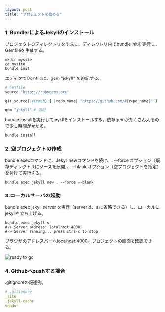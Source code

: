 ```yaml
---
layout: post
title: "プロジェクトを始める"
---
```


### 1. BundlerによるJekyllのインストール

プロジェクトのディレクトリを作成し、ディレクトリ内でbundle initを実行し、Gemfileを生成する。

```shell
mkdir mysite
cd mysite
bundle init
```

エディタでGemfileに、gem "jekyll" を追記する。

```ruby
# Gemfile
source "https://rubygems.org"

git_source(:github) { |repo_name| "https://github.com/#{repo_name}" }

gem "jekyll" # 追記
```

bundle installを実行してjeykllをインストールする。依存gemがたくさん入るので少し時間がかかる。

```shell
bundle install
```

### 2. 空プロジェクトの作成

bundle execコマンドに、Jekyll newコマンドを続け、. --force オプション（既存ディレクトリにソースを展開）、--blank オプション（空プロジェクトを指定）を付けて実行する。

```shell
bundle exec jekyll new . --force --blank
```

### 3.ローカルサーバの起動

bundle exec jekyll server を実行（serverは、s に省略できる）し、ローカルにjekyllを立ち上げる。

```shell
bundle exec jekyll s
#-> Server address: localhost:4000
#-> Server running... press ctrl-c to stop.
```

ブラウザのアドレスバーへlocalhost:4000。プロジェクトの画面を確認できる。

![ready to go](../../../../safari-night/images/ready-to-go.jpg)


### 4. Githubへpushする場合

.gitignoreの記述例。

```yml
# .gitignore
_site
.jekyll-cache
vendor
```


